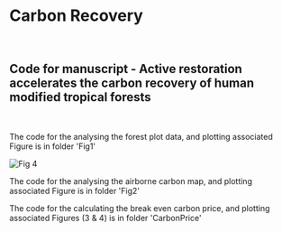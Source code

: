 # Carbon Recovery
<br>

## Code for manuscript - Active restoration accelerates the carbon recovery of human modified tropical forests
<br>


The code for the analysing the forest plot data, and plotting associated Figure is in folder 'Fig1'

![Fig 4](https://raw.githubusercontent.com/PhilipsonChristopher/CarbonRecovery/master/CarbonPrice/Fig4.tiff)


The code for the analysing the airborne carbon map, and plotting associated Figure is in folder 'Fig2'

The code for the calculating the break even carbon price, and plotting associated Figures (3 & 4) is in folder 'CarbonPrice'
